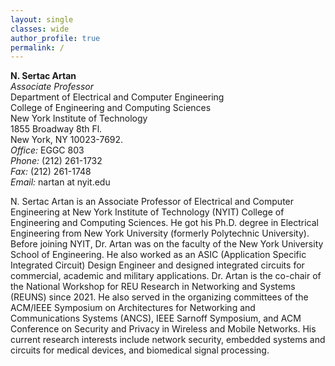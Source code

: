 ```yaml
---
layout: single
classes: wide
author_profile: true
permalink: /
---
```


__N. Sertac Artan__<br>
_Associate Professor_<br>
Department of Electrical and Computer Engineering<br>
College of Engineering and Computing Sciences<br>
New York Institute of Technology<br>
1855 Broadway 8th Fl.<br>
New York, NY 10023-7692.<br>
_Office:_ EGGC 803<br>
_Phone:_ (212) 261-1732<br>
_Fax:_ (212) 261-1748<br>
_Email:_ nartan at nyit.edu <br>



N. Sertac Artan is an Associate Professor of Electrical and Computer Engineering at New York Institute of Technology (NYIT) College of Engineering and Computing Sciences. He got his Ph.D. degree in Electrical Engineering from New York University (formerly Polytechnic University).  Before joining NYIT, Dr. Artan was on the faculty of the New York University School of Engineering. He also worked as an ASIC (Application Specific Integrated Circuit) Design Engineer and designed integrated circuits for commercial, academic and military applications.  Dr. Artan is the co-chair of the National Workshop for REU Research in Networking and Systems (REUNS) since 2021. He also served in the organizing committees of the ACM/IEEE Symposium on Architectures for Networking and Communications Systems (ANCS), IEEE Sarnoff Symposium, and ACM Conference on Security and Privacy in Wireless and Mobile Networks. His current research interests include network security, embedded systems and circuits for medical devices, and biomedical signal processing.


